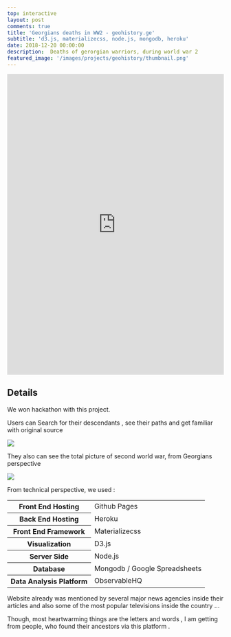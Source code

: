 ```yaml
---
top: interactive
layout: post
comments: true
title: 'Georgians deaths in WW2 - geohistory.ge'
subtitle: 'd3.js, materializecss, node.js, mongodb, heroku'
date: 2018-12-20 00:00:00
description:  Deaths of gerorgian warriors, during world war 2
featured_image: '/images/projects/geohistory/thumbnail.png'
---
```


<iframe src="https://geohistory.ge/" style="border:0px #ffffff none;" name="myiFrame" scrolling="no" frameborder="1" marginheight="0px" marginwidth="0px" height="700pxpx" width="100%px" allowfullscreen></iframe>



## Details

We won hackathon with this project.

Users can Search for their descendants , see their paths and get familiar with original source    


![](/images/projects/geohistory/search.gif)




They also can see the total picture of second world war, from Georgians perspective 

![](/images/projects/geohistory/perspective.gif)




From technical perspective, we used :
<table>
<tr><th>Front End Hosting</th><td>Github Pages </td></tr>
<tr><th>Back End Hosting</th><td>Heroku </td></tr>
<tr><th>Front End Framework</th><td>Materializecss </td></tr>
<tr><th>Visualization</th><td>D3.js</td></tr>
<tr><th>Server  Side </th><td>Node.js</td></tr>
<tr><th>Database  </th><td>Mongodb / Google Spreadsheets </td></tr>
<tr><th>Data Analysis Platform</th><td>ObservableHQ </td></tr>
</table>



Website already was mentioned  by several major  news agencies  inside their articles and also some of the most popular televisions inside the country ...



Though, most heartwarming things are the letters and words , I am getting from people, who found their ancestors via this platform . 




<br/><br/><br/>

